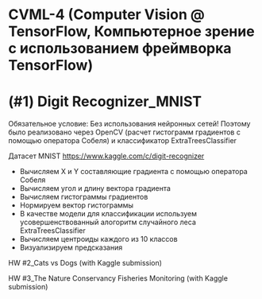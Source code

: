 # CVML-4 (Computer Vision @ TensorFlow, Компьютерное зрение с использованием фреймворка TensorFlow)

# (#1) Digit Recognizer_MNIST 
Обязательное условие: Без использования нейронных сетей!
Поэтому было реализовано через OpenCV (расчет гистограмм градиентов с помощью оператора Собеля) и классификатор ExtraTreesClassifier

Датасет MNIST https://www.kaggle.com/c/digit-recognizer

- Вычисляем X и Y составляющие градиента с помощью оператора Собеля
- Вычисляем угол и длину вектора градиента
- Вычисляем гистограммы градиентов
- Нормируем вектор гистограммы
- В качестве модели для классификации используем усовершенствованный алогоритм случайного леса ExtraTreesClassifier
- Вычисляем центроиды каждого из 10 классов
- Визуализируем предсказания


HW #2_Cats vs Dogs (with Kaggle submission)

HW #3_The Nature Conservancy Fisheries Monitoring (with Kaggle submission)
